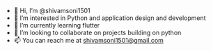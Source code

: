 - 👋 Hi, I’m @shivamsoni1501
- 👀 I’m interested in Python and application design and development
- 🌱 I’m currently learning flutter
- 💞️ I’m looking to collaborate on projects building on python
- 📫 You can reach me at shivamsoni1501@gmail.com

<!---
shivamsoni1501/shivamsoni1501 is a ✨ special ✨ repository because its `README.md` (this file) appears on your GitHub profile.
You can click the Preview link to take a look at your changes.
--->
